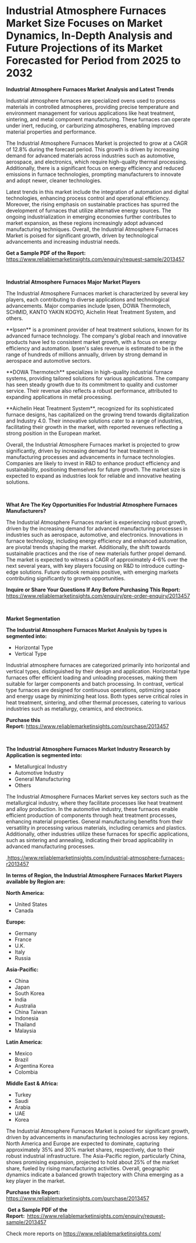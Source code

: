 <p><h1>Industrial Atmosphere Furnaces Market Size Focuses on Market Dynamics, In-Depth Analysis and Future Projections of its Market Forecasted for Period from 2025 to 2032</h1></p><p><strong>Industrial Atmosphere Furnaces Market Analysis and Latest Trends</strong></p>
<p><p>Industrial atmosphere furnaces are specialized ovens used to process materials in controlled atmospheres, providing precise temperature and environment management for various applications like heat treatment, sintering, and metal component manufacturing. These furnaces can operate under inert, reducing, or carburizing atmospheres, enabling improved material properties and performance.</p><p>The Industrial Atmosphere Furnaces Market is projected to grow at a CAGR of 12.8% during the forecast period. This growth is driven by increasing demand for advanced materials across industries such as automotive, aerospace, and electronics, which require high-quality thermal processing. Additionally, there is a significant focus on energy efficiency and reduced emissions in furnace technologies, prompting manufacturers to innovate and adopt newer, cleaner technologies.</p><p>Latest trends in this market include the integration of automation and digital technologies, enhancing process control and operational efficiency. Moreover, the rising emphasis on sustainable practices has spurred the development of furnaces that utilize alternative energy sources. The ongoing industrialization in emerging economies further contributes to market expansion, as these regions increasingly adopt advanced manufacturing techniques. Overall, the Industrial Atmosphere Furnaces Market is poised for significant growth, driven by technological advancements and increasing industrial needs.</p></p>
<p><strong>Get a Sample PDF of the Report:&nbsp;</strong> <a href="https://www.reliablemarketinsights.com/enquiry/request-sample/2013457?utm_campaign=1948&utm_medium=2&utm_source=Github&utm_content=ia&utm_term=02032025&utm_id=industrial-atmosphere-furnaces">https://www.reliablemarketinsights.com/enquiry/request-sample/2013457</a></p>
<p>&nbsp;</p>
<p><strong>Industrial Atmosphere Furnaces Major Market Players</strong></p>
<p><p>The Industrial Atmosphere Furnaces market is characterized by several key players, each contributing to diverse applications and technological advancements. Major companies include Ipsen, DOWA Thermotech, SCHMID, KANTO YAKIN KOGYO, Aichelin Heat Treatment System, and others.</p><p>**Ipsen** is a prominent provider of heat treatment solutions, known for its advanced furnace technology. The company's global reach and innovative products have led to consistent market growth, with a focus on energy efficiency and automation. Ipsen's sales revenue is estimated to be in the range of hundreds of millions annually, driven by strong demand in aerospace and automotive sectors.</p><p>**DOWA Thermotech** specializes in high-quality industrial furnace systems, providing tailored solutions for various applications. The company has seen steady growth due to its commitment to quality and customer service. Their revenue also reflects a robust performance, attributed to expanding applications in metal processing.</p><p>**Aichelin Heat Treatment System**, recognized for its sophisticated furnace designs, has capitalized on the growing trend towards digitalization and Industry 4.0. Their innovative solutions cater to a range of industries, facilitating their growth in the market, with reported revenues reflecting a strong position in the European market.</p><p>Overall, the Industrial Atmosphere Furnaces market is projected to grow significantly, driven by increasing demand for heat treatment in manufacturing processes and advancements in furnace technologies. Companies are likely to invest in R&D to enhance product efficiency and sustainability, positioning themselves for future growth. The market size is expected to expand as industries look for reliable and innovative heating solutions.</p></p>
<p>&nbsp;</p>
<p><strong>What Are The Key Opportunities For Industrial Atmosphere Furnaces Manufacturers?</strong></p>
<p><p>The Industrial Atmosphere Furnaces market is experiencing robust growth, driven by the increasing demand for advanced manufacturing processes in industries such as aerospace, automotive, and electronics. Innovations in furnace technology, including energy efficiency and enhanced automation, are pivotal trends shaping the market. Additionally, the shift towards sustainable practices and the rise of new materials further propel demand. The market is expected to witness a CAGR of approximately 4-6% over the next several years, with key players focusing on R&D to introduce cutting-edge solutions. Future outlook remains positive, with emerging markets contributing significantly to growth opportunities.</p></p>
<p><strong>Inquire or Share Your Questions If Any Before Purchasing This Report:</strong> <a href="https://www.reliablemarketinsights.com/enquiry/pre-order-enquiry/2013457?utm_campaign=1948&utm_medium=2&utm_source=Github&utm_content=ia&utm_term=02032025&utm_id=industrial-atmosphere-furnaces">https://www.reliablemarketinsights.com/enquiry/pre-order-enquiry/2013457</a></p>
<p>&nbsp;</p>
<p><strong>Market Segmentation</strong></p>
<p><strong>The Industrial Atmosphere Furnaces Market Analysis by types is segmented into:</strong></p>
<p><ul><li>Horizontal Type</li><li>Vertical Type</li></ul></p>
<p><p>Industrial atmosphere furnaces are categorized primarily into horizontal and vertical types, distinguished by their design and application. Horizontal type furnaces offer efficient loading and unloading processes, making them suitable for larger components and batch processing. In contrast, vertical type furnaces are designed for continuous operations, optimizing space and energy usage by minimizing heat loss. Both types serve critical roles in heat treatment, sintering, and other thermal processes, catering to various industries such as metallurgy, ceramics, and electronics.</p></p>
<p><strong>Purchase this Report:&nbsp;</strong><a href="https://www.reliablemarketinsights.com/purchase/2013457?utm_campaign=1948&utm_medium=2&utm_source=Github&utm_content=ia&utm_term=02032025&utm_id=industrial-atmosphere-furnaces">https://www.reliablemarketinsights.com/purchase/2013457</a></p>
<p>&nbsp;</p>
<p><strong>The Industrial Atmosphere Furnaces Market Industry Research by Application is segmented into:</strong></p>
<p><ul><li>Metallurgical Industry</li><li>Automotive Industry</li><li>General Manufacturing</li><li>Others</li></ul></p>
<p><p>The Industrial Atmosphere Furnaces Market serves key sectors such as the metallurgical industry, where they facilitate processes like heat treatment and alloy production. In the automotive industry, these furnaces enable efficient production of components through heat treatment processes, enhancing material properties. General manufacturing benefits from their versatility in processing various materials, including ceramics and plastics. Additionally, other industries utilize these furnaces for specific applications, such as sintering and annealing, indicating their broad applicability in advanced manufacturing processes.</p></p>
<p><a href="https://www.reliablemarketinsights.com/industrial-atmosphere-furnaces-r2013457?utm_campaign=1948&utm_medium=2&utm_source=Github&utm_content=ia&utm_term=02032025&utm_id=industrial-atmosphere-furnaces">&nbsp;https://www.reliablemarketinsights.com/industrial-atmosphere-furnaces-r2013457</a></p>
<p><strong>In terms of Region, the Industrial Atmosphere Furnaces Market Players available by Region are:</strong></p>
<p>
    <p> <strong> North America: </strong>
        <ul>
            <li>United States</li>
            <li>Canada</li>
        </ul>
        </p> 
    <p> <strong> Europe: </strong>
        <ul>
            <li>Germany</li>
            <li>France</li>
            <li>U.K.</li>
            <li>Italy</li>
            <li>Russia</li>
        </ul>
        </p> 
    <p> <strong> Asia-Pacific: </strong>
        <ul>
            <li>China</li>
            <li>Japan</li>
            <li>South Korea</li>
            <li>India</li>
            <li>Australia</li>
            <li>China Taiwan</li>
            <li>Indonesia</li>
            <li>Thailand</li>
            <li>Malaysia</li>
        </ul>
        </p> 
    <p> <strong> Latin America: </strong>
        <ul>
            <li>Mexico</li>
            <li>Brazil</li>
            <li>Argentina Korea</li>
            <li>Colombia</li>
        </ul>
        </p> 
    <p> <strong> Middle East & Africa: </strong>
        <ul>
            <li>Turkey</li>
            <li>Saudi</li>
            <li>Arabia</li>
            <li>UAE</li>
            <li>Korea</li>
        </ul>
    </p>
    </p>
<p><p>The Industrial Atmosphere Furnaces Market is poised for significant growth, driven by advancements in manufacturing technologies across key regions. North America and Europe are expected to dominate, capturing approximately 35% and 30% market shares, respectively, due to their robust industrial infrastructure. The Asia-Pacific region, particularly China, shows promising expansion, projected to hold about 25% of the market share, fueled by rising manufacturing activities. Overall, geographic dynamics indicate a balanced growth trajectory with China emerging as a key player in the market.</p></p>
<p><strong>Purchase this Report: </strong><a href="https://www.reliablemarketinsights.com/purchase/2013457?utm_campaign=1948&utm_medium=2&utm_source=Github&utm_content=ia&utm_term=02032025&utm_id=industrial-atmosphere-furnaces">https://www.reliablemarketinsights.com/purchase/2013457</a></p>
<p>&nbsp;<strong>Get a Sample PDF of the Report:&nbsp;&nbsp;</strong><a href="https://www.reliablemarketinsights.com/enquiry/request-sample/2013457?utm_campaign=1948&utm_medium=2&utm_source=Github&utm_content=ia&utm_term=02032025&utm_id=industrial-atmosphere-furnaces">https://www.reliablemarketinsights.com/enquiry/request-sample/2013457</a></p>
<p><strong></strong></p>
<p>Check more reports on <a href="https://www.reliablemarketinsights.com/?utm_campaign=1948&utm_medium=2&utm_source=Github&utm_content=ia&utm_term=02032025&utm_id=industrial-atmosphere-furnaces">https://www.reliablemarketinsights.com/</a></p>